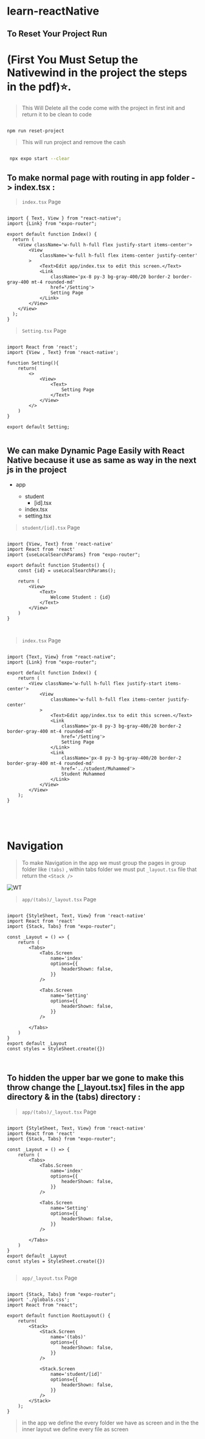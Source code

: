 # learn-reactNative
## To Reset Your Project Run 

# (First You Must Setup the Nativewind in the project the steps in the pdf)⭐.

> This Will Delete all the code come with the project in first init and return it to be clean to code

```bash

npm run reset-project

```


> This will run project and remove the cash

```bash

 npx expo start --clear

```

## To make normal page with routing in app folder -> index.tsx :

> ``` index.tsx ``` Page

```tsx

import { Text, View } from "react-native";
import {Link} from "expo-router";

export default function Index() {
  return (
    <View className='w-full h-full flex justify-start items-center'>
        <View
            className='w-full h-full flex items-center justify-center'
        >
            <Text>Edit app/index.tsx to edit this screen.</Text>
            <Link
                className='px-8 py-3 bg-gray-400/20 border-2 border-gray-400 mt-4 rounded-md'
                href='/Setting'>
                Setting Page
            </Link>
        </View>
    </View>
  );
}

```

> ``` Setting.tsx ``` Page

```tsx

import React from 'react';
import {View , Text} from 'react-native';

function Setting(){
    return(
        <>
            <View>
                <Text>
                    Setting Page
                </Text>
            </View>
        </>
    )
}

export default Setting;


```


## We can make Dynamic Page Easily with React Native because it use as same as way in the next js in the project 

<ul>
  <li>
    app
  </li>
  <ul>
    <li>
      student
      <ul>
        <li>
          [id].tsx
        </li>
      </ul>
    </li>
    <li>
      index.tsx
    </li>
    <li>
      setting.tsx
    </li>
  </ul>
</ul>



> ``` student/[id].tsx ``` Page

```tsx

import {View, Text} from 'react-native'
import React from 'react'
import {useLocalSearchParams} from "expo-router";

export default function Students() {
    const {id} = useLocalSearchParams();

    return (
        <View>
            <Text>
                Welcome Student : {id}
            </Text>
        </View>
    )
}



```

> ``` index.tsx ``` Page


```tsx

import {Text, View} from "react-native";
import {Link} from "expo-router";

export default function Index() {
    return (
        <View className='w-full h-full flex justify-start items-center'>
            <View
                className='w-full h-full flex items-center justify-center'
            >
                <Text>Edit app/index.tsx to edit this screen.</Text>
                <Link
                    className='px-8 py-3 bg-gray-400/20 border-2 border-gray-400 mt-4 rounded-md'
                    href='/Setting'>
                    Setting Page
                </Link>
                <Link
                    className='px-8 py-3 bg-gray-400/20 border-2 border-gray-400 mt-4 rounded-md'
                    href='../student/Muhammed'>
                    Student Muhammed
                </Link>
            </View>
        </View>
    );
}





```




# Navigation

> To make Navigation in the app we must group the pages in group folder like ``` (tabs) ``` , within tabs folder we must put ``` _layout.tsx ``` file that return the ``` <Stack /> ```
<img src='./assets/_img1.jpg' alt='WT' />


> ``` app/(tabs)/_layout.tsx ``` Page


```tsx

import {StyleSheet, Text, View} from 'react-native'
import React from 'react'
import {Stack, Tabs} from "expo-router";

const _Layout = () => {
    return (
        <Tabs>
            <Tabs.Screen
                name='index'
                options={{
                    headerShown: false,
                }}
            />

            <Tabs.Screen
                name='Setting'
                options={{
                    headerShown: false,
                }}
            />

        </Tabs>
    )
}
export default _Layout
const styles = StyleSheet.create({})



```

## To hidden the upper bar we gone to make this throw change the [_layout.tsx] files in the app directory & in the (tabs) directory :

> ``` app/(tabs)/_layout.tsx ``` Page


```tsx

import {StyleSheet, Text, View} from 'react-native'
import React from 'react'
import {Stack, Tabs} from "expo-router";

const _Layout = () => {
    return (
        <Tabs>
            <Tabs.Screen
                name='index'
                options={{
                    headerShown: false,
                }}
            />

            <Tabs.Screen
                name='Setting'
                options={{
                    headerShown: false,
                }}
            />

        </Tabs>
    )
}
export default _Layout
const styles = StyleSheet.create({})


```


> ``` app/_layout.tsx ``` Page


```tsx

import {Stack, Tabs} from "expo-router";
import './globals.css';
import React from "react";

export default function RootLayout() {
    return(
        <Stack>
            <Stack.Screen
                name='(tabs)'
                options={{
                    headerShown: false,
                }}
            />

            <Stack.Screen
                name='student/[id]'
                options={{
                    headerShown: false,
                }}
            />
        </Stack>
    );
}

```

> in the app we define the every folder we have as screen and in the the inner layout we define every file as screen
